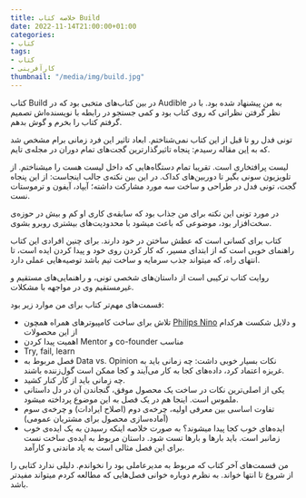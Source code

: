 ```yaml
---
title: خلاصه کتاب Build
date: 2022-11-14T21:00:00+01:00
categories:
- کتاب
tags:
- کتاب
- کارآفرینی
thumbnail: "/media/img/build.jpg"
---
```


کتاب Build در بین کتاب‌های متخبی بود که در Audible به من پیشنهاد شده بود. با در نظر گرفتن نظراتی که روی کتاب بود و کمی جستجو در رابطه با نویسنده‌اش تصمیم گرفتم کتاب را بخرم و گوش بدهم.

تونی فدل رو تا قبل از این کتاب نمی‌شناختم. ابعاد تاثیر این فرد زمانی برام مشخص شد که به [این](https://time.com/4309573/most-influential-gadgets/) مقاله رسیدم: پنجاه تاثیرگذارترین گجت‌های تمام دوران در مجله‌ی تایم.

لیست پرافتخاری است. تقریبا تمام دستگاه‌هایی که داخل لیست هست را میشناختم. از تلویزیون سونی بگیر تا دوربین‌های کداک. در این بین نکته‌ی جالب اینجاست: از این پنجاه گجت، تونی فدل در طراحی و ساخت سه مورد مشارکت داشته؛ آیپاد، آیفون و ترموستات نست.

در مورد تونی این نکته برای من جذاب بود که سابقه‌ی کاری او کم و بیش در حوزه‌ی سخت‌افزار بود، موضوعی که باعث میشود با محدودیت‌های بیشتری روبرو بشوی.

کتاب برای کسانی است که عطش ساختن در خود دارند. برای چنین افرادی این کتاب راهنمای خوبی است که از ابتدای مسیر، که کار کردن روی خود و پیدا کردن ایده است، تا انتهای راه، که میتواند جذب سرمایه و ساخت تیم باشد توصیه‌هایی عملی دارد.

روایت کتاب ترکیبی است از داستان‌های شخصی تونی، و راهنمایی‌های مستقیم و غیرمستقیم وی در مواجهه با مشکلات.

قسمت‌های مهم‌تر کتاب برای من موارد زیر بود:
- تلاش برای ساخت کامپیوتر‌های همراه همچون [Philips Nino](https://en.wikipedia.org/wiki/Philips_Nino) و دلایل شکست هرکدام از این محصولات
- اهمیت پیدا کردن Mentor و co-founder مناسب
- Try, fail, learn
- فصل مربوط به Data vs. Opinion نکات بسیار خوبی داشت: چه زمانی باید به غریزه اعتماد کرد، داده‌های کجا به کار می‌آیند و کجا ممکن است گول‌زننده باشند.
- چه زمانی باید از کار کنار کشید.
- یکی از اصلی‌ترین نکات در ساخت یک محصول موفق، گنجاندن آن در دل داستانی ملموس است. اینجا هم در یک فصل به این موضوع پرداخته میشود.
- تفاوت اساسی بین معرفی اولیه، چرخه‌ی دوم (اصلاح ایرادات) و چرخه‌ی سوم (آماده‌سازی محصول برای مشتریان عمومی)
- ایده‌های خوب کجا پیدا میشوند؟ به صورت خلاصه اینکه رسیدن به یک ایده‌ی خوب زمانبر است. باید بارها و بارها تست شود. داستان مربوط به ایده‌ی ساخت نست برای این فصل مثالی است به یاد ماندنی و کارآمد.

من قسمت‌های آخر کتاب که مربوط به مدیرعاملی بود را نخواندم. دلیلی ندارد کتابی را از شروع تا انتها خواند. به نظرم دوباره خوانی فصل‌هایی که مطالعه کردم میتواند مفیدتر باشد.
